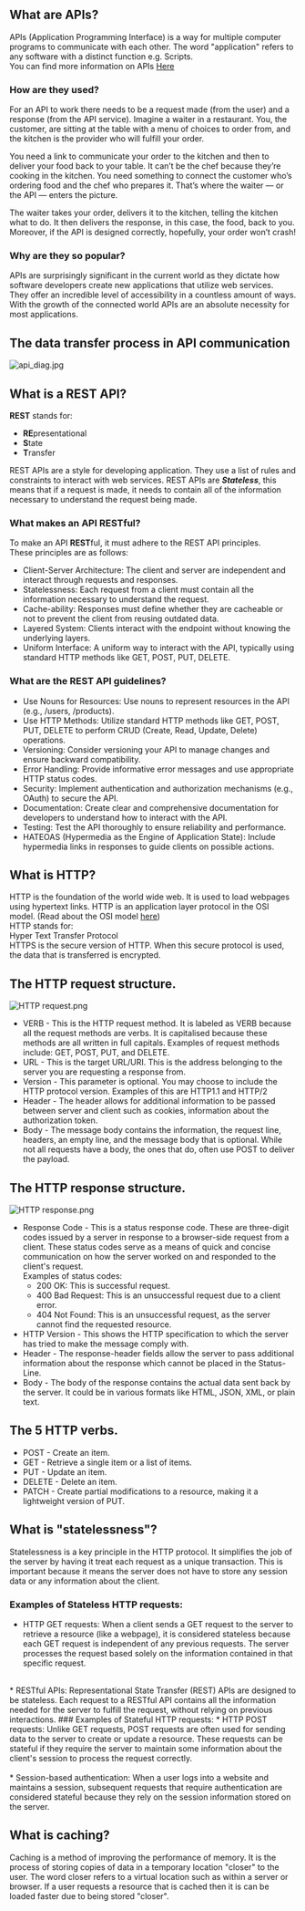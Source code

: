 ## What are APIs?
APIs (Application Programming Interface) is a way for multiple computer programs to communicate with each other.
The word "application" refers to any software with a distinct function e.g. Scripts.<br>
You can find more information on APIs [Here](https://aws.amazon.com/what-is/api/)
### How are they used?
For an API to work there needs to be a request made (from the user) and a response (from the API service).
Imagine a waiter in a restaurant. You, the customer, are sitting at the table with a menu of choices to order from, and the kitchen is the provider who will fulfill your order.

You need a link to communicate your order to the kitchen and then to deliver your food back to your table. It can’t be the chef because they’re cooking in the kitchen. You need something to connect the customer who’s ordering food and the chef who prepares it. That’s where the waiter — or the API —  enters the picture.

The waiter takes your order, delivers it to the kitchen, telling the kitchen what to do. It then delivers the response, in this case, the food, back to you. Moreover, if the API is designed correctly, hopefully, your order won’t crash!

### Why are they so popular?
APIs are surprisingly significant in the current world as they dictate how software developers create new applications that utilize web services.<br>
They offer an incredible level of accessibility in a countless amount of ways. With the growth of the connected world APIs are an absolute necessity for most applications.

## The data transfer process in API communication
![api_diag.jpg](api_diag.jpg)


## What is a **REST API**?
**REST** stands for:
* **RE**presentational
* **S**tate
* **T**ransfer<br>

REST APIs are a style for developing application. They use a list of rules and constraints to interact with web services. REST APIs are ***Stateless***, this means that if a request is made, it needs to contain all of the information necessary to understand the request being made.
### What makes an API **REST**ful?
To make an API **REST**ful, it must adhere to the REST API principles.<br>
These principles are as follows:
* Client-Server Architecture: The client and server are independent and interact through requests and responses.
* Statelessness: Each request from a client must contain all the information necessary to understand the request.
* Cache-ability: Responses must define whether they are cacheable or not to prevent the client from reusing outdated data.
* Layered System: Clients interact with the endpoint without knowing the underlying layers.
* Uniform Interface: A uniform way to interact with the API, typically using standard HTTP methods like GET, POST, PUT, DELETE.
### What are the REST API guidelines?
* Use Nouns for Resources: Use nouns to represent resources in the API (e.g., /users, /products).
* Use HTTP Methods: Utilize standard HTTP methods like GET, POST, PUT, DELETE to perform CRUD (Create, Read, Update, Delete) operations.
* Versioning: Consider versioning your API to manage changes and ensure backward compatibility.
* Error Handling: Provide informative error messages and use appropriate HTTP status codes.
* Security: Implement authentication and authorization mechanisms (e.g., OAuth) to secure the API.
* Documentation: Create clear and comprehensive documentation for developers to understand how to interact with the API.
* Testing: Test the API thoroughly to ensure reliability and performance.
* HATEOAS (Hypermedia as the Engine of Application State): Include hypermedia links in responses to guide clients on possible actions.


## What is HTTP?
HTTP is the foundation of the world wide web. It is used to load webpages using hypertext links. HTTP is an application layer protocol in the OSI model. (Read about the OSI model [here](https://www.cloudflare.com/en-gb/learning/ddos/glossary/open-systems-interconnection-model-osi/))<br>
HTTP stands for:<br>
Hyper Text Transfer Protocol <br>
HTTPS is the secure version of HTTP. When this secure protocol is used, the data that is transferred is encrypted.


## The HTTP request structure.
![HTTP request.png](HTTP%20request.png)
* VERB - This is the HTTP request method. It is labeled as VERB because all the request methods are verbs. It is capitalised because these methods are all written in full capitals. Examples of request methods include: GET, POST, PUT, and DELETE.
* URL - This is the target URL/URI. This is the address belonging to the server you are requesting a response from.
* Version - This parameter is optional. You may choose to include the HTTP protocol version. Examples of this are HTTP1.1 and HTTP/2
* Header - The header allows for additional information to be passed between server and client such as cookies, information about the authorization token.
* Body - The message body contains the information, the request line, headers, an empty line, and the message body that is optional. While not all requests have a body, the ones that do, often use POST to deliver the payload.

## The HTTP response structure.
![HTTP response.png](HTTP%20response.png)
* Response Code - This is a status response code. These are three-digit codes issued by a server in response to a browser-side request from a client. These status codes serve as a means of quick and concise communication on how the server worked on and responded to the client's request.<br> Examples of status codes:
  * 200 OK: This is successful request.
  * 400 Bad Request: This is an unsuccessful request due to a client error.
  * 404 Not Found: This is an unsuccessful request, as the server cannot find the requested resource.
* HTTP Version - This shows the HTTP specification to which the server has tried to make the message comply with.
* Header - The response-header fields allow the server to pass additional information about the response which cannot be placed in the Status-Line.
* Body - The body of the response contains the actual data sent back by the server. It could be in various formats like HTML, JSON, XML, or plain text.

## The 5 HTTP verbs.
* POST - Create an item.
* GET - Retrieve a single item or a list of items.
* PUT - Update an item.
* DELETE - Delete an item.
* PATCH - Create partial modifications to a resource, making it a lightweight version of PUT.

## What is "statelessness"?
Statelessness is a key principle in the HTTP protocol. It simplifies the job of the server by having it treat each request as a unique transaction. This is important because it means the server does not have to store any session data or any information about the client.
### Examples of Stateless HTTP requests:
* HTTP GET requests: When a client sends a GET request to the server to retrieve a resource (like a webpage), it is considered stateless because each GET request is independent of any previous requests. The server processes the request based solely on the information contained in that specific request.<br>
<br>
* RESTful APIs: Representational State Transfer (REST) APIs are designed to be stateless. Each request to a RESTful API contains all the information needed for the server to fulfill the request, without relying on previous interactions.
### Examples of Stateful HTTP requests:
* HTTP POST requests: Unlike GET requests, POST requests are often used for sending data to the server to create or update a resource. These requests can be stateful if they require the server to maintain some information about the client's session to process the request correctly. <br>
<br>
* Session-based authentication: When a user logs into a website and maintains a session, subsequent requests that require authentication are considered stateful because they rely on the session information stored on the server.

## What is caching?
Caching is a method of improving the performance of memory. It is the process of storing copies of data in a temporary location "closer" to the user. The word closer refers to a virtual location such as within a server or browser. If a user requests a resource that is cached then it is can be loaded faster due to being stored "closer".